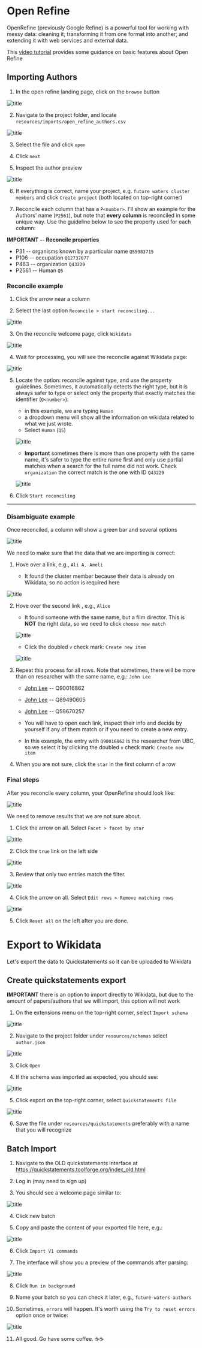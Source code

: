 # Open Refine

OpenRefine (previously Google Refine) is a powerful tool for working with messy data: cleaning it; transforming it from one format into another; and extending it with web services and external data.

This [video tutorial](https://www.youtube.com/watch?v=wfS1qTKFQoI) provides some guidance on basic features about Open Refine


## Importing Authors 

1. In the open refine landing page, click on the `browse` button

![title](openrefine-welcome-page.png)

2. Navigate to the project folder, and locate `resources/imports/open_refine_authors.csv`

![title](openrefine-browse-authors.png)

3. Select the file and click `open`

4. Click `next`

5. Inspect the author preview

![title](openrefine-author-preview.png)


6. If everything is correct, name your project, e.g. `future waters cluster members` and click `Create project` (both located on top-right corner)

7. Reconcile each column that has a `P<number>`. I'll show an example for the Authors' name (`P2561`), but note that **every column** is reconciled in some unique way. Use the guideline below to see the property used for each column:

**IMPORTANT -- Reconcile properties**

* P31 -- organisms known by a particular name `Q55983715`
* P106 -- occupation `Q12737077`
* P463 -- organization `Q43229`
* P2561 -- Human `Q5`

### Reconcile example

1. Click the arrow near a column

2. Select the last option `Reconcile > start reconciling...`

![title](openrefine-reconcile.png)

3. On the reconcile welcome page, click `Wikidata`

![title](openrefine-reconcile-welcome.png)

4. Wait for processing, you will see the reconcile against Wikidata page:

![title](openrefine-reconcile-wikidata.png)

5. Locate the option: reconcile against type, and use the property guidelines. Sometimes, it automatically detects the right type, but it is always safer to type or select only the property that exactly matches the identifier (`Q<number>`):

    * in this example, we are typing `Human` 
    * a dropdown menu will show all the information on wikidata related to what we just wrote.
    * Select `Human` (`Q5`)

    ![title](openrefine-reconcile-wikidata-typing.png)


    * **Important** sometimes there is more than one property with the same name, it's safer to type the entire name first and only use partial matches when a search for the full name did not work. Check  `organization` the correct match is the one with ID `Q43229`

    ![title](openrefine-reconcile-problems.png)

6. Click `Start reconciling`

___

### Disambiguate example

Once reconciled, a column will show a green bar and several options

![title](openrefine-disambiguate.png)

We need to make sure that the data that we are importing is correct:

1. Hove over a link, e.g., `Ali A. Ameli`

    * It found the cluster member because their data is already on Wikidata, so no action is required here

![title](openrefine-ali.png)
    

2. Hove over the second link , e.g., `Alice`

    * It found someone with the same name, but a film director. This is **NOT** the right data, so we need to click `choose new match`   

    ![title](openrefine-alice.png)

    * Click the doubled `v` check mark: `Create new item`

    ![title](openrefine-new-match.png)

3. Repeat this process for all rows. Note that sometimes, there will be more than on researcher with the same name, e.g.: `John Lee`

    * [John Lee](https://www.wikidata.org/wiki/Q90016862) -- Q90016862
    * [John Lee](https://www.wikidata.org/wiki/Q89490605) -- Q89490605
    * [John Lee](https://www.wikidata.org/wiki/Q59670257) -- Q59670257

    * You will have to open each link, inspect their info and decide by yourself if any of them match or if you need to create a new entry.

    * In this example, the entry with `Q90016862` is the researcher from UBC, so we select it by clicking the doubled `v` check mark: `Create new item`


4. When you are not sure, click the `star` in the first column of a row


### Final steps

After you reconcile every column, your OpenRefine should look like:

![title](openrefine-wikidata-final.png)    

We need to remove results that we are not sure about. 

1. Click the arrow on all. Select `Facet > facet by star`

![title](openrefine-facet.png)    

2. Click the `true` link on the left side


![title](openrefine-face-star.png)    

3. Review that only two entries match the filter

![title](openrefine-facet-star-true.png)    

4. Click the arrow on all. Select `Edit rows > Remove matching rows`

![title](openrefine-remove-rows.png)    

5. Click `Reset all` on the left after you are done. 


# Export to Wikidata

Let's export the data to Quickstatements so it can be uploaded to Wikidata

## Create quickstatements export

**IMPORTANT** there is an option to import directly to Wikidata, but due to the amount of papers/authors that we will import, this option will not work



1. On the extensions menu on the top-right corner, select `Import schema`

![title](openrefine-import-menu.png)

2. Navigate to the project folder under `resources/schemas` select `author.json`

![title](openrefine-import-authors-schema.png)

3. Click `Open`

4. If the schema was imported as expected, you should see:

![title](openrefine-full-schema.png)

5. Click export on the top-right corner, select `Quickstatements file`

![title](openrefine-export-menu.png)

6. Save the file under `resources/quickstatements` preferably with a name that you will recognize

## Batch Import

1. Navigate to the OLD quickstatements interface at https://quickstatements.toolforge.org/index_old.html

2. Log in (may need to sign up)

3. You should see a welcome page similar to:

![title](q-welcome.png)

4. Click new batch

5. Copy and paste the content of your exported file here, e.g.:

![title](q-example.png)

6. Click `Import V1 commands`

7. The interface will show you a preview of the commands after parsing:

![title](q-preview.png)

8. Click `Run in background` 

9. Name your batch so you can check it later, e.g., `future-waters-authors`

10. Sometimes, `errors` will happen. It's worth using the `Try to reset errors` option once or twice:

![title](batch-output.png)

11. All good. Go have some coffee. ☕☕